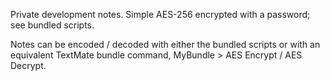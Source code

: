 Private development notes. Simple AES-256 encrypted with a password; see bundled scripts.

Notes can be encoded / decoded with either the bundled scripts or with an equivalent TextMate bundle command, MyBundle > AES Encrypt / AES Decrypt.
